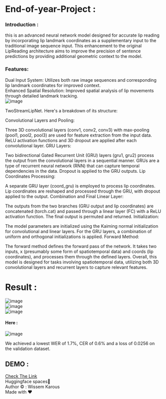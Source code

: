 # End-of-year-Project :
### Introduction :
this  is an advanced neural network model designed for accurate lip reading by incorporating lip landmark coordinates as a supplementary input to the traditional image sequence input. This enhancement to the original LipReading  architecture aims to improve the precision of sentence predictions by providing additional geometric context to the model.
### Features:
Dual Input System: Utilizes both raw image sequences and corresponding lip landmark coordinates for improved context.<br>
Enhanced Spatial Resolution: Improved spatial analysis of lip movements through detailed landmark tracking.<br>
![image](https://github.com/wissemkarous/End-of-year-Project/assets/115191512/77550a2c-cd60-424c-896b-c70daa47e549)

TwoStreamLipNet. Here's a breakdown of its structure:

Convolutional Layers and Pooling:

Three 3D convolutional layers (conv1, conv2, conv3) with max-pooling (pool1, pool2, pool3) are used for feature extraction from the input data.
ReLU activation functions and 3D dropout are applied after each convolutional layer.
GRU Layers:

Two bidirectional Gated Recurrent Unit (GRU) layers (gru1, gru2) process the output from the convolutional layers in a sequential manner. GRUs are a type of recurrent neural network (RNN) that can capture temporal dependencies in the data.
Dropout is applied to the GRU outputs.
Lip Coordinates Processing:

A separate GRU layer (coord_gru) is employed to process lip coordinates.
Lip coordinates are reshaped and processed through the GRU, with dropout applied to the output.
Combination and Final Linear Layer:

The outputs from the two branches (GRU output and lip coordinates) are concatenated (torch.cat) and passed through a linear layer (FC) with a ReLU activation function.
The final output is permuted and returned.
Initialization:

The model parameters are initialized using the Kaiming normal initialization for convolutional and linear layers. For the GRU layers, a combination of uniform and orthogonal initializations is applied.
Forward Method:

The forward method defines the forward pass of the network. It takes two inputs, x (presumably some form of spatiotemporal data) and coords (lip coordinates), and processes them through the defined layers.
Overall, this model is designed for tasks involving spatiotemporal data, utilizing both 3D convolutional layers and recurrent layers to capture relevant features.
# Result : 
![image](https://github.com/wissemkarous/End-of-year-Project/assets/115191512/9e2d5755-af81-4c04-8746-63d9f26c858e)<br>
![image](https://github.com/wissemkarous/End-of-year-Project/assets/115191512/9d14249e-081a-4283-b7c5-ea8aa6d94ca4)<br>
![image](https://github.com/wissemkarous/End-of-year-Project/assets/115191512/2bf7dcbd-e0c7-454d-993a-2c0e92bbf000)
#### Here : <br>

![image](https://github.com/wissemkarous/End-of-year-Project/assets/115191512/3e3d5537-2570-408d-be27-476bade0e87e)

We achieved a lowest WER of 1.7%, CER of 0.6% and a loss of 0.0256 on the validation dataset.

## DEMO :
[Check The Link  ](https://huggingface.co/spaces/wissemkarous/PFA-Demo) <br>
Huggingface spaces🤗<br>
Author ©️ : Wissem Karous <br>
Made with ❤️
 
